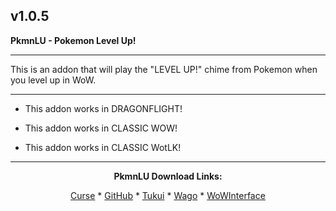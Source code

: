 v1.0.5
------------------------------

**PkmnLU - Pokemon Level Up!**

------------------------------

This is an addon that will play the "LEVEL UP!" chime from Pokemon when you level up in WoW.

------------------------------

- This addon works in DRAGONFLIGHT!

- This addon works in CLASSIC WOW!

- This addon works in CLASSIC WotLK!

------------------------------
<div align="center">

**PkmnLU Download Links:**

[Curse](https://www.curseforge.com/wow/addons/pkmnlu "This link takes you to the Curseforge.com website, you may download it here and help support the developers.") * [GitHub](https://github.com/donniedice/PkmnLU "This link takes you to the GitHub.com website, you may download it here.") * [Tukui](https://www.tukui.org/addons.php?id=233 "This link takes you to the Tukui.org website, you may download it here.") * [Wago](https://addons.wago.io/addons/pkmnlu "This link takes you to the Wago.io website, you may download it here and help support the developers.") * [WoWInterface](https://www.wowinterface.com/downloads/info26261-PkmnLU-PokemonLevelUp.html "This link takes you to the WoWInterface.com website, you may download it here.")

</div>
